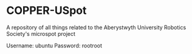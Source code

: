 # COPPER-USpot
A repository of all things related to the Aberystwyth University Robotics Society's microspot project

Username: ubuntu
Password: rootroot
